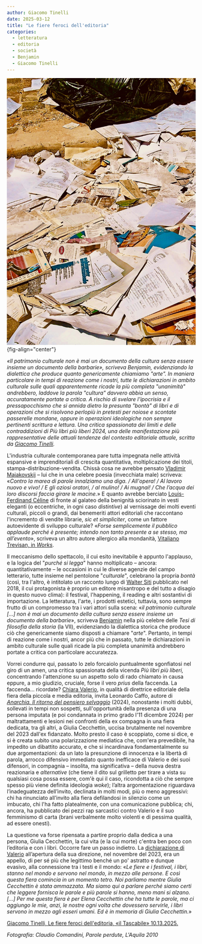 ```yaml
---
author: Giacomo Tinelli
date: 2025-03-12
title: "Le fiere feroci dell'editoria"
categories:
  - letteratura
  - editoria
  - società
  - Benjamin
  - Giacomo Tinelli
---
```


![](images/parole_perdute.jpeg){fig-align="center"}

<em>«Il patrimonio culturale non è mai un documento della cultura senza essere insieme un documento della barbarie», scriveva Benjamin, evidenziando la dialettica che produce quanto genericamente chiamiamo "arte". In maniera particolare in tempi di reazione come i nostri, tutte le dichiarazioni in ambito culturale sulle quali apparentemente ricade la più completa "unanimità" andrebbero, laddove la parola "cultura" davvero abbia un senso, accuratamente portate a critica. A rischio di svelare l'ipocrisia e il pressapocchismo che si annida dietro la presunta "bontà" di libri e di operazioni che si risolvono perlopiù in pretesti per noiose e scontate passerelle mondane, oppure in operazioni ideologiche non sempre pertinenti scrittura e lettura. Una critica spassionata dei limiti e delle contraddizioni di Più libri più liberi 2024, una delle manifestazione più rappresentative delle attuali tendenze del contesto editoriale attuale, scritta da [Giacomo Tinelli](https://www.iltascabile.com/author/giacomo-tinelli/).</em>

L'industria culturale contemporanea pare tutta impegnata nelle attività espansive e imprenditoriali di crescita quantitativa, moltiplicazione dei titoli, stampa-distribuzione-vendita. Chissà cosa ne avrebbe pensato [Vladimir Majakovskij](https://www.treccani.it/enciclopedia/vladimir-vladimirovic-majakovskij/?search=Majakovskij%2C%20Vladimir%20Vladimirovi%C4%8D%2F) – lui che in una celebre poesia (invecchiata male) scriveva: «*Contro la marea di parole innalziamo una diga. / All'opera! / Al lavoro nuovo e vivo! / E gli oziosi oratori, / al mulino! / Ai mugnai! / Che l’acqua dei loro discorsi faccia girare le macine.*» E quanto avrebbe berciato [Louis-Ferdinand Céline](https://www.treccani.it/enciclopedia/louis-ferdinand-celine/) di fronte al galateo della benignità sciorinato in vesti eleganti (o eccentriche, in ogni caso *distintive*) al vernissage dei molti eventi culturali, piccoli o grandi, dai benemeriti attori editoriali che raccontano l'incremento di vendite librarie, *sic et simpliciter*, come un fattore autoevidente di sviluppo culturale? «*Forse semplicemente il pubblico applaude perché è presente; intendo non tanto presente a se stesso, ma all’evento*», scriveva un altro autore allergico alla mondanità, [Vitaliano Trevisan, in *Works*](https://www.einaudi.it/catalogo-libri/narrativa-italiana/narrativa-italiana-contemporanea/works-vitaliano-trevisan-9788806254292/).

Il meccanismo dello spettacolo, il cui esito inevitabile è appunto l'applauso, e la logica del "*purché si legga*" hanno moltiplicato – ancora: quantitativamente – le occasioni in cui le diverse agenzie del campo letterario, tutte insieme nel pentolone "*culturale*", celebrano la propria *bontà* (così, tra l'altro, è intitolato un racconto lungo di [Walter Siti](https://www.treccani.it/enciclopedia/walter-siti/?search=Siti%2C%20Walter%2F) pubblicato nel 2018, il cui protagonista è proprio un editore misantropo e del tutto a disagio in questo nuovo clima): il festival, l'happening, il reading e altri sostantivi di importazione. La letteratura, l'arte, i prodotti estetici, tuttavia, sono sempre frutto di un compromesso tra i vari attori sulla scena: «*il patrimonio culturale \[…\] non è mai un documento della cultura senza essere insieme un documento della barbarie*», scriveva [Benjamin](https://www.treccani.it/enciclopedia/walter-benjamin/?search=Benjamin%2C%20Walter%2F) nella più celebre delle *Tesi di filosofia della storia* (la VII), evidenziando la dialettica storica che produce ciò che genericamente siamo disposti a chiamare "*arte*". Pertanto, in tempi di reazione come i nostri, ancor più che in passato, tutte le dichiarazioni in ambito culturale sulle quali ricade la più completa unanimità andrebbero portate a critica con particolare accuratezza.

Vorrei condurre qui, passato lo zelo forcaiolo puntualmente sgonfiatosi nel giro di un amen, una critica spassionata della vicenda *Più libri più liberi,* concentrando l'attenzione su un aspetto solo di rado chiamato in causa eppure, a mio giudizio, cruciale, forse il vero *prius* della faccenda. La faccenda… ricordate? [Chiara Valerio](https://www.treccani.it/enciclopedia/chiara-valerio/), in qualità di direttrice editoriale della fiera della piccola e media editoria, invita Leonardo Caffo, autore di [*Anarchia. Il ritorno del pensiero selvaggio*](https://www.raffaellocortina.it/scheda-libro/leonardo-caffo/anarchia-9788832856279-4338.html) (2024), nonostante i molti dubbi, sollevati in tempi non sospetti, sull'opportunità della presenza di una persona imputata (e poi condannata in primo grado l'11 dicembre 2024) per maltrattamenti e lesioni nei confronti della ex compagna in una fiera dedicata, tra gli altri, a Giulia Cecchettin, uccisa brutalmente nel novembre del 2023 dall'ex fidanzato. Molto presto il caso è scoppiato, come si dice, e si è creata subito una polarizzazione mediatica che, com'era prevedibile, ha impedito un dibattito accurato, e che si incardinava fondamentalmente su due argomentazioni: da un lato la presunzione di innocenza e la libertà di parola, arrocco difensivo immediato quanto inefficace di Valerio e dei suoi difensori, in compagnia – insolita, ma significativa – della nuova destra reazionaria e *alternative* (che tiene il dito sul grilletto per tirare a vista su qualsiasi cosa possa essere, com'è qui il caso, ricondotta a ciò che sempre spesso più viene definita ideologia *woke*); l’altra argomentazione riguardava l’inadeguatezza dell’invito, declinata in molti modi, più o meno aggressivi: chi ha rinunciato all’invito alla fiera defilandosi in silenzio come un imbucato, chi l'ha fatto platealmente, con una comunicazione pubblica; chi, ancora, ha pubblicato dei pezzi rap sarcastici contro Valerio e il suo femminismo di carta (brani verbalmente molto violenti e di pessima qualità, ad essere onesti).

La questione va forse ripensata a partire proprio dalla dedica a una persona, Giulia Cecchettin, la cui vita (e la cui morte) c'entra ben poco con l’editoria e con i libri. Occorre fare un passo indietro. La [dichiarazione di Valerio](https://www.ansa.it/sito/notizie/cultura/libri/approfondimenti/2023/11/21/ansapiu-libri-chiara-valerio-dedicata-a-giulia-cecchettin_3a71f2b4-f837-4e8f-9d68-a005abbb3f01.html) all’apertura della sua direzione, nel novembre del 2023, era un appello, di per sé più che legittimo benché un po' astratto e dunque evasivo, alla connessione tra i testi e il mondo: «*Le fiere e i festival, i libri, stanno nel mondo e servono nel mondo, in mezzo alle persone. E così questa fiera comincia in un momento tetro. Noi parliamo mentre Giulia Cecchettin è stata ammazzata. Ma siamo qui a parlare perché siamo certi che leggere fornisca le parole e più parole si hanno, meno mani si alzano. \[…\] Per me questa fiera è per Elena Cecchettin che ha tutte le parole, ma ci aggiungo le mie, anzi, le nostre ogni volta che dovessero servirle, i libri servono in mezzo agli esseri umani. Ed è in memoria di Giulia Cecchettin.*»

[Giacomo Tinelli, Le fiere feroci dell'editoria, «il Tascabile» 10.13.2025.](https://www.iltascabile.com/societa/fiere-feroci-editoria/)

<em>Fotografia: Claudio Comandini, Parole perdute, L'Aquila 2010</em>
